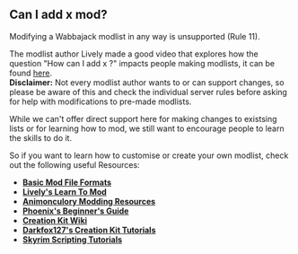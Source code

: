 ## Can I add x mod?

Modifying a Wabbajack modlist in any way is unsupported (Rule 11).

The modlist author Lively made a good video that explores how the question "How can I add x ?" impacts people making modlists, it can be found [here](https://www.youtube.com/watch?v=izGoHgO4izc).  
**Disclaimer:** Not every modlist author wants to or can support changes, so please be aware of this and check the individual server rules before asking for help with modifications to pre-made modlists.

While we can't offer direct support here for making changes to existsing lists or for learning how to mod, we still want to encourage people to learn the skills to do it.

So if you want to learn how to customise or create your own modlist, check out the following useful Resources:
- [**Basic Mod File Formats**](https://en.uesp.net/wiki/Skyrim_Mod:Mod_File_Format)
- [**Lively's Learn To Mod**](https://github.com/LivelyDismay/Learn-To-Mod/wiki)
- [**Animonculory Modding Resources**](https://github.com/The-Animonculory/Modding-Resources)
- [**Phoenix's Beginner's Guide**](https://thephoenixflavour.com/bg/)
- [**Creation Kit Wiki**](https://ck.uesp.net/wiki/Landing_page)
- [**Darkfox127's Creation Kit Tutorials**](https://www.youtube.com/@Darkfox127)
- [**Skyrim Scripting Tutorials**](https://www.youtube.com/channel/UCS8mvo8o60dgPQe9WJRp2qQ)
